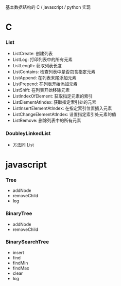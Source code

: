 基本数据结构的 C / javascript / python 实现

# C
### List

- ListCreate: 创建列表
- ListLog: 打印列表中的所有元素
- ListLength: 获取列表长度
- ListContains: 检查列表中是否包含指定元素
- ListAppend: 在列表末尾添加元素
- ListPrepend: 在列表开始添加元素
- ListShift: 在列表开始移除元素
- ListIndexOfElement: 获取指定元素的索引
- ListElementAtIndex: 获取指定索引处的元素
- ListInsertElementAtIndex: 在指定索引位置插入元素
- ListChangeElementAtIndex: 设置指定索引处元素的值
- ListRemove: 删除列表中的所有元素


### DoubleyLinkedList
- 方法同 List

# javascript
### Tree
- addNode
- removeChild
- log

### BinaryTree
- addNode
- removeChild

### BinarySearchTree
- insert
- find
- findMin
- findMax
- clear
- log